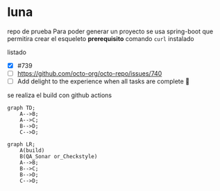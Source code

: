# luna
repo de prueba
Para poder generar un proyecto se usa spring-boot que permitira crear el esqueleto
**prerequisito**
comando `curl` instalado

listado
- [x] #739
- [ ] https://github.com/octo-org/octo-repo/issues/740
- [ ] Add delight to the experience when all tasks are complete :tada:

se realiza el build con github actions

```mermaid
graph TD;
    A-->B;
    A-->C;
    B-->D;
    C-->D;
```

```mermaid
graph LR;
    A(build)
    B(QA_Sonar or_Checkstyle)
    A-->B;
    B-->C;
    B-->D;
    C-->D;
```
